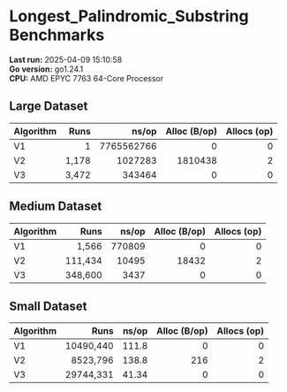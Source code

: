 # Longest_Palindromic_Substring Benchmarks

**Last run:** 2025-04-09 15:10:58  
**Go version:** go1.24.1  
**CPU:** AMD EPYC 7763 64-Core Processor

## Large Dataset
| Algorithm | Runs | ns/op | Alloc (B/op) | Allocs (op) |
|-----------|-----:|------:|-------------:|------------:|
| V1 | 1 | 7765562766 | 0 | 0 |
| V2 | 1,178 | 1027283 | 1810438 | 2 |
| V3 | 3,472 | 343464 | 0 | 0 |

## Medium Dataset
| Algorithm | Runs | ns/op | Alloc (B/op) | Allocs (op) |
|-----------|-----:|------:|-------------:|------------:|
| V1 | 1,566 | 770809 | 0 | 0 |
| V2 | 111,434 | 10495 | 18432 | 2 |
| V3 | 348,600 | 3437 | 0 | 0 |

## Small Dataset
| Algorithm | Runs | ns/op | Alloc (B/op) | Allocs (op) |
|-----------|-----:|------:|-------------:|------------:|
| V1 | 10490,440 | 111.8 | 0 | 0 |
| V2 | 8523,796 | 138.8 | 216 | 2 |
| V3 | 29744,331 | 41.34 | 0 | 0 |

